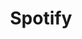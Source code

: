 ---
title: Spotify
url: https://open.spotify.com/artist/3Zm7zIp9kIF6qvVCwXy6Gb?si=TWjnOBBLRnStFMiTOKLwUg
icon: fab fa-spotify
---